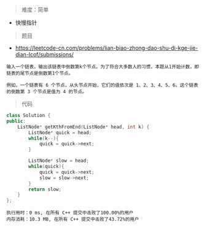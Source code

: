 > 难度：简单
- 快慢指针
> 题目
- https://leetcode-cn.com/problems/lian-biao-zhong-dao-shu-di-kge-jie-dian-lcof/submissions/
```
输入一个链表，输出该链表中倒数第k个节点。为了符合大多数人的习惯，本题从1开始计数，即链表的尾节点是倒数第1个节点。

例如，一个链表有 6 个节点，从头节点开始，它们的值依次是 1、2、3、4、5、6。这个链表的倒数第 3 个节点是值为 4 的节点。

```

> 代码

```cpp
class Solution {
public:
    ListNode* getKthFromEnd(ListNode* head, int k) {
        ListNode* quick = head;
        while(k--){
            quick = quick->next;
        }

        ListNode* slow = head;
        while(quick){
            quick = quick->next;
            slow = slow->next;
        }
        return slow;
    }
};
```
```
执行用时：0 ms, 在所有 C++ 提交中击败了100.00%的用户
内存消耗：10.3 MB, 在所有 C++ 提交中击败了43.72%的用户
```